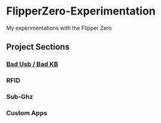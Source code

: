 # FlipperZero-Experimentation
My experimentations with the Flipper Zero

## Project Sections

### [Bad Usb / Bad KB](BadUsb/readme.md)

### RFID

### Sub-Ghz

### Custom Apps
